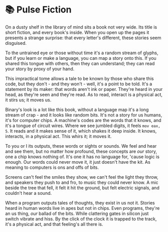 # 📚 Pulse Fiction

On a dusty shelf in the library of mind sits a book not very wide.  Its title is
short fiction, and every book's inside.  When you open up the pages it presents
a strange surprise: that every letter's different, these stories seem disguised.

To the untrained eye or those without time it's a random stream of glyphs, but
if you learn or make a language, you can map a story onto this.  If you shared
this tongue with others, then they can understand; they can read your story by
proxy of your hand.

This impractical tome allows a tale to be known by those who share this code,
but they don't - and they won't - well, it's a point to be told.  It's a
statement by its maker: that words aren't ink or paper.  They're heard in your
head, as they're seen and they're read.  As to read, interact is a physical act,
it stirs us; it moves us.

Binary's look is a lot like this book, without a language map it's a long stream
of crap - and it looks like random bits.  It's not a story for us humans, it's
for computer chips.  A machine's codes are the words that it knows, and it's a
tongue of circuit wires.  Where we see jumbled digits, it feels `mov eax, 5`.
It reads and it makes sense of it, which shakes it deep inside. It knows,
interacts, in a physical act.  This whirs it; it moves it.

To you or I its outputs, these words or sights or sounds.  We feel and hear and
see them, but no matter how profound, these concepts are *our* story, one a chip
knows nothing of.  It's one it has no language for, 'cause logic is enough.  Our
words could never move it, it just doesn't have the kit.  As meaning to
computers is ons and offs of bits.

Screens can't feel the smiles they show, we can't feel the light they throw, and
speakers they push to and fro, to music they could never know.  A mic beside the
tree that fell, it felt it hit the ground, but felt electric signals, and
couldn't hear a sound.

When a program outputs tales of thoughts, they exist in us not it.  Stories
heard in human words live in apes but not in chips.  Even programs, they're an
us thing, *our* ballad of the bits.  While clattering gates in silicon just
switch vibrate and hiss.  By the click of the clock it is trapped to the track,
it's a physical act, and that feeling's all there is.
